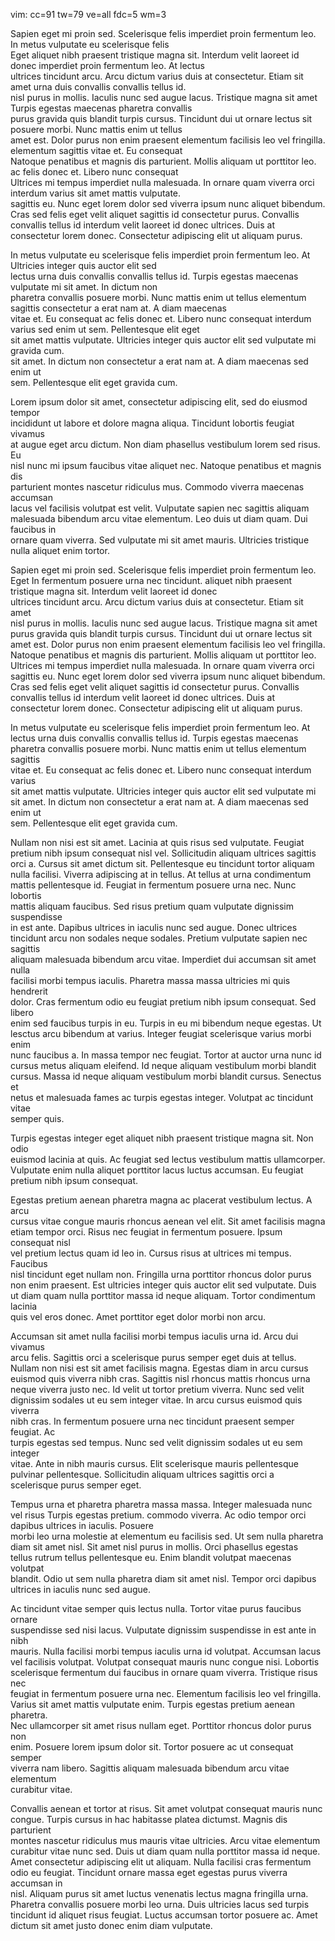vim: cc=91 tw=79 ve=all fdc=5 wm=3                                                        
                                                                                          
Sapien eget mi proin sed. Scelerisque felis imperdiet proin fermentum leo.                In metus vulputate eu scelerisque felis    
Eget aliquet nibh praesent tristique magna sit. Interdum velit laoreet id donec           imperdiet proin fermentum leo. At lectus   
ultrices tincidunt arcu. Arcu dictum varius duis at consectetur. Etiam sit amet           urna duis convallis convallis tellus id.   
nisl purus in mollis. Iaculis nunc sed augue lacus. Tristique magna sit amet              Turpis egestas maecenas pharetra convallis     
purus gravida quis blandit turpis cursus.  Tincidunt dui ut ornare lectus sit             posuere morbi. Nunc mattis enim ut tellus      
amet est.  Dolor purus non enim praesent elementum facilisis leo vel fringilla.           elementum sagittis vitae et. Eu consequat      
Natoque penatibus et magnis dis parturient. Mollis aliquam ut porttitor leo.              ac felis donec et. Libero nunc consequat       
Ultrices mi tempus imperdiet nulla malesuada. In ornare quam viverra orci                 interdum varius sit amet mattis vulputate.     
sagittis eu. Nunc eget lorem dolor sed viverra ipsum nunc aliquet bibendum.                   
Cras sed felis eget velit aliquet sagittis id consectetur purus. Convallis                    
convallis tellus id interdum velit laoreet id donec ultrices. Duis at                         
consectetur lorem donec.  Consectetur adipiscing elit ut aliquam purus.                                                                  
                                                                                                                                         
                                                                                                                                         
In metus vulputate eu scelerisque felis imperdiet proin fermentum leo. At                 Ultricies integer quis auctor elit sed         
lectus urna duis convallis convallis tellus id. Turpis egestas maecenas                   vulputate mi sit amet. In dictum non           
pharetra convallis posuere morbi. Nunc mattis enim ut tellus elementum sagittis           consectetur a erat nam at. A diam maecenas     
vitae et. Eu consequat ac felis donec et. Libero nunc consequat interdum varius           sed enim ut sem.  Pellentesque elit eget       
sit amet mattis vulputate. Ultricies integer quis auctor elit sed vulputate mi            gravida cum.                                   
sit amet. In dictum non consectetur a erat nam at. A diam maecenas sed enim ut            
sem.  Pellentesque elit eget gravida cum.                                                 
                                                                                          
                                                                                          
                                                                                          
Lorem ipsum dolor sit amet, consectetur adipiscing elit, sed do eiusmod tempor            
incididunt ut labore et dolore magna aliqua. Tincidunt lobortis feugiat vivamus           
at augue eget arcu dictum. Non diam phasellus vestibulum lorem sed risus. Eu              
nisl nunc mi ipsum faucibus vitae aliquet nec. Natoque penatibus et magnis dis            
parturient montes nascetur ridiculus mus. Commodo viverra maecenas accumsan               
lacus vel facilisis volutpat est velit. Vulputate sapien nec sagittis aliquam             
malesuada bibendum arcu vitae elementum. Leo duis ut diam quam. Dui faucibus in           
ornare quam viverra. Sed vulputate mi sit amet mauris. Ultricies tristique                
nulla aliquet enim tortor.                                                                
                                                                                          
Sapien eget mi proin sed. Scelerisque felis imperdiet proin fermentum leo. Eget           In fermentum posuere urna nec tincidunt.
aliquet nibh praesent tristique magna sit. Interdum velit laoreet id donec                
ultrices tincidunt arcu. Arcu dictum varius duis at consectetur. Etiam sit amet           
nisl purus in mollis. Iaculis nunc sed augue lacus. Tristique magna sit amet              
purus gravida quis blandit turpis cursus.  Tincidunt dui ut ornare lectus sit             
amet est.  Dolor purus non enim praesent elementum facilisis leo vel fringilla.           
Natoque penatibus et magnis dis parturient. Mollis aliquam ut porttitor leo.              
Ultrices mi tempus imperdiet nulla malesuada. In ornare quam viverra orci                 
sagittis eu. Nunc eget lorem dolor sed viverra ipsum nunc aliquet bibendum.               
Cras sed felis eget velit aliquet sagittis id consectetur purus. Convallis                
convallis tellus id interdum velit laoreet id donec ultrices. Duis at                     
consectetur lorem donec.  Consectetur adipiscing elit ut aliquam purus.                   
                                                                                          
In metus vulputate eu scelerisque felis imperdiet proin fermentum leo. At                 
lectus urna duis convallis convallis tellus id. Turpis egestas maecenas                   
pharetra convallis posuere morbi. Nunc mattis enim ut tellus elementum sagittis           
vitae et. Eu consequat ac felis donec et. Libero nunc consequat interdum varius           
sit amet mattis vulputate. Ultricies integer quis auctor elit sed vulputate mi            
sit amet. In dictum non consectetur a erat nam at. A diam maecenas sed enim ut            
sem.  Pellentesque elit eget gravida cum.                                                 
                                                                                          
Nullam non nisi est sit amet. Lacinia at quis risus sed vulputate. Feugiat                
pretium nibh ipsum consequat nisl vel. Sollicitudin aliquam ultrices sagittis             
orci a. Cursus sit amet dictum sit.  Pellentesque eu tincidunt tortor aliquam             
nulla facilisi. Viverra adipiscing at in tellus. At tellus at urna condimentum            
mattis pellentesque id. Feugiat in fermentum posuere urna nec. Nunc lobortis              
mattis aliquam faucibus. Sed risus pretium quam vulputate dignissim suspendisse           
in est ante. Dapibus ultrices in iaculis nunc sed augue.  Donec ultrices                  
tincidunt arcu non sodales neque sodales. Pretium vulputate sapien nec sagittis           
aliquam malesuada bibendum arcu vitae.  Imperdiet dui accumsan sit amet nulla             
facilisi morbi tempus iaculis. Pharetra massa massa ultricies mi quis hendrerit           
dolor. Cras fermentum odio eu feugiat pretium nibh ipsum consequat.  Sed libero           
enim sed faucibus turpis in eu.  Turpis in eu mi bibendum neque egestas.  Ut              
lesctus arcu bibendum at varius. Integer feugiat scelerisque varius morbi enim            
nunc faucibus a. In massa tempor nec feugiat. Tortor at auctor urna nunc id               
cursus metus aliquam eleifend. Id neque aliquam vestibulum morbi blandit                  
cursus. Massa id neque aliquam vestibulum morbi blandit cursus. Senectus et               
netus et malesuada fames ac turpis egestas integer. Volutpat ac tincidunt vitae           
semper quis.                                                                              
                                                                                          
Turpis egestas integer eget aliquet nibh praesent tristique magna sit. Non odio           
euismod lacinia at quis. Ac feugiat sed lectus vestibulum mattis ullamcorper.             
Vulputate enim nulla aliquet porttitor lacus luctus accumsan. Eu feugiat                  
pretium nibh ipsum consequat.                                                             
                                                                                          
Egestas pretium aenean pharetra magna ac placerat vestibulum lectus. A arcu               
cursus vitae congue mauris rhoncus aenean vel elit. Sit amet facilisis magna              
etiam tempor orci. Risus nec feugiat in fermentum posuere. Ipsum consequat nisl           
vel pretium lectus quam id leo in. Cursus risus at ultrices mi tempus. Faucibus           
nisl tincidunt eget nullam non. Fringilla urna porttitor rhoncus dolor purus              
non enim praesent. Est ultricies integer quis auctor elit sed vulputate. Duis             
ut diam quam nulla porttitor massa id neque aliquam. Tortor condimentum lacinia           
quis vel eros donec. Amet porttitor eget dolor morbi non arcu.                            
                                                                                          
Accumsan sit amet nulla facilisi morbi tempus iaculis urna id. Arcu dui vivamus           
arcu felis.  Sagittis orci a scelerisque purus semper eget duis at tellus.                
Nullam non nisi est sit amet facilisis magna.  Egestas diam in arcu cursus                
euismod quis viverra nibh cras.  Sagittis nisl rhoncus mattis rhoncus urna                
neque viverra justo nec. Id velit ut tortor pretium viverra. Nunc sed velit               
dignissim sodales ut eu sem integer vitae. In arcu cursus euismod quis viverra            
nibh cras.  In fermentum posuere urna nec tincidunt praesent semper feugiat. Ac           
turpis egestas sed tempus.  Nunc sed velit dignissim sodales ut eu sem integer            
vitae. Ante in nibh mauris cursus.  Elit scelerisque mauris pellentesque                  
pulvinar pellentesque.  Sollicitudin aliquam ultrices sagittis orci a                     
scelerisque purus semper eget.                                                            
                                                                                          
Tempus urna et pharetra pharetra massa massa. Integer malesuada nunc vel risus            Turpis egestas pretium.
commodo viverra.  Ac odio tempor orci dapibus ultrices in iaculis. Posuere                
morbi leo urna molestie at elementum eu facilisis sed. Ut sem nulla pharetra              
diam sit amet nisl. Sit amet nisl purus in mollis. Orci phasellus egestas                 
tellus rutrum tellus pellentesque eu. Enim blandit volutpat maecenas volutpat             
blandit. Odio ut sem nulla pharetra diam sit amet nisl. Tempor orci dapibus               
ultrices in iaculis nunc sed augue.                                                       
                                                                                          
Ac tincidunt vitae semper quis lectus nulla. Tortor vitae purus faucibus ornare           
suspendisse sed nisi lacus. Vulputate dignissim suspendisse in est ante in nibh           
mauris. Nulla facilisi morbi tempus iaculis urna id volutpat. Accumsan lacus              
vel facilisis volutpat.  Volutpat consequat mauris nunc congue nisi. Lobortis             
scelerisque fermentum dui faucibus in ornare quam viverra.  Tristique risus nec           
feugiat in fermentum posuere urna nec. Elementum facilisis leo vel fringilla.             
Varius sit amet mattis vulputate enim. Turpis egestas pretium aenean pharetra.            
Nec ullamcorper sit amet risus nullam eget.  Porttitor rhoncus dolor purus non            
enim. Posuere lorem ipsum dolor sit. Tortor posuere ac ut consequat semper                
viverra nam libero. Sagittis aliquam malesuada bibendum arcu vitae elementum              
curabitur vitae.                                                                          
                                                                                          
Convallis aenean et tortor at risus. Sit amet volutpat consequat mauris nunc              
congue. Turpis cursus in hac habitasse platea dictumst.  Magnis dis parturient            
montes nascetur ridiculus mus mauris vitae ultricies. Arcu vitae elementum                
curabitur vitae nunc sed. Duis ut diam quam nulla porttitor massa id neque.               
Amet consectetur adipiscing elit ut aliquam.  Nulla facilisi cras fermentum               
odio eu feugiat.  Tincidunt ornare massa eget egestas purus viverra accumsan in           
nisl.  Aliquam purus sit amet luctus venenatis lectus magna fringilla urna.               
Pharetra convallis posuere morbi leo urna. Duis ultricies lacus sed turpis                
tincidunt id aliquet risus feugiat. Luctus accumsan tortor posuere ac. Amet               
dictum sit amet justo donec enim diam vulputate.                                          
